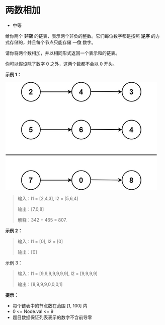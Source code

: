 # 两数相加

- 中等

给你两个 **非空** 的链表，表示两个非负的整数。它们每位数字都是按照 **逆序** 的方式存储的，并且每个节点只能存储 **一位** 数字。

请你将两个数相加，并以相同形式返回一个表示和的链表。

你可以假设除了数字 0 之外，这两个数都不会以 0 开头。

 

**示例 1：**

![1](./assets/img.png)


> 输入：l1 = [2,4,3], l2 = [5,6,4]
> 
> 输出：[7,0,8]
> 
> 解释：342 + 465 = 807.
> 
**示例 2：**

> 输入：l1 = [0], l2 = [0]
>
> 输出：[0]

示例 3：

> 输入：l1 = [9,9,9,9,9,9,9], l2 = [9,9,9,9]
> 
> 输出：[8,9,9,9,0,0,0,1]
 

**提示：**

- 每个链表中的节点数在范围 [1, 100] 内 
- 0 <= Node.val <= 9 
- 题目数据保证列表表示的数字不含前导零
